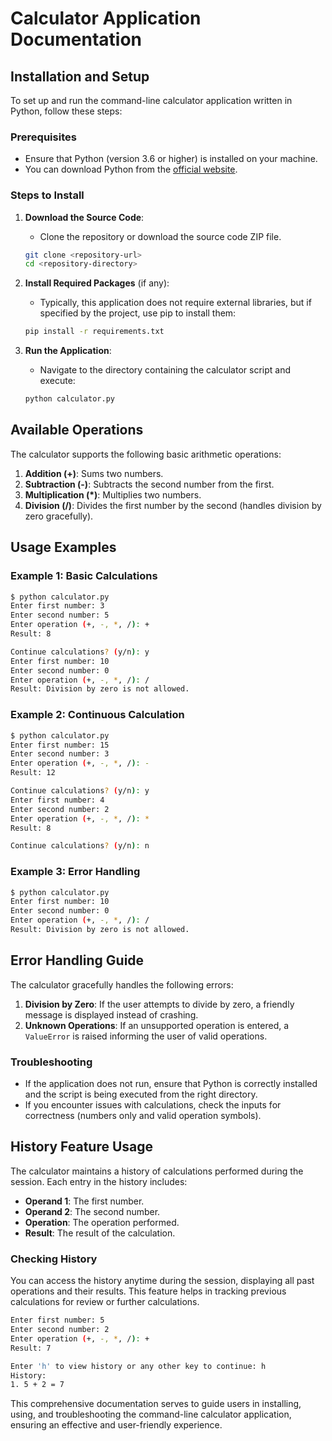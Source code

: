 # Calculator Application Documentation

## Installation and Setup

To set up and run the command-line calculator application written in Python, follow these steps:

### Prerequisites
- Ensure that Python (version 3.6 or higher) is installed on your machine.
- You can download Python from the [official website](https://www.python.org/downloads/).

### Steps to Install
1. **Download the Source Code**:
   - Clone the repository or download the source code ZIP file.

   ```bash
   git clone <repository-url>
   cd <repository-directory>
   ```

2. **Install Required Packages** (if any):
   - Typically, this application does not require external libraries, but if specified by the project, use pip to install them:

   ```bash
   pip install -r requirements.txt
   ```

3. **Run the Application**:
   - Navigate to the directory containing the calculator script and execute:

   ```bash
   python calculator.py
   ```

## Available Operations
The calculator supports the following basic arithmetic operations:
1. **Addition (+)**: Sums two numbers.
2. **Subtraction (-)**: Subtracts the second number from the first.
3. **Multiplication (*)**: Multiplies two numbers.
4. **Division (/)**: Divides the first number by the second (handles division by zero gracefully).

## Usage Examples
### Example 1: Basic Calculations
```bash
$ python calculator.py
Enter first number: 3
Enter second number: 5
Enter operation (+, -, *, /): +
Result: 8

Continue calculations? (y/n): y
Enter first number: 10
Enter second number: 0
Enter operation (+, -, *, /): /
Result: Division by zero is not allowed.
```

### Example 2: Continuous Calculation
```bash
$ python calculator.py
Enter first number: 15
Enter second number: 3
Enter operation (+, -, *, /): -
Result: 12

Continue calculations? (y/n): y
Enter first number: 4
Enter second number: 2
Enter operation (+, -, *, /): *
Result: 8

Continue calculations? (y/n): n
```

### Example 3: Error Handling
```bash
$ python calculator.py
Enter first number: 10
Enter second number: 0
Enter operation (+, -, *, /): /
Result: Division by zero is not allowed.
```

## Error Handling Guide
The calculator gracefully handles the following errors:
1. **Division by Zero**: If the user attempts to divide by zero, a friendly message is displayed instead of crashing.
2. **Unknown Operations**: If an unsupported operation is entered, a `ValueError` is raised informing the user of valid operations.

### Troubleshooting
- If the application does not run, ensure that Python is correctly installed and the script is being executed from the right directory.
- If you encounter issues with calculations, check the inputs for correctness (numbers only and valid operation symbols).

## History Feature Usage
The calculator maintains a history of calculations performed during the session. Each entry in the history includes:
- **Operand 1**: The first number.
- **Operand 2**: The second number.
- **Operation**: The operation performed.
- **Result**: The result of the calculation.

### Checking History
You can access the history anytime during the session, displaying all past operations and their results. This feature helps in tracking previous calculations for review or further calculations.

```bash
Enter first number: 5
Enter second number: 2
Enter operation (+, -, *, /): +
Result: 7

Enter 'h' to view history or any other key to continue: h
History:
1. 5 + 2 = 7
```

This comprehensive documentation serves to guide users in installing, using, and troubleshooting the command-line calculator application, ensuring an effective and user-friendly experience.